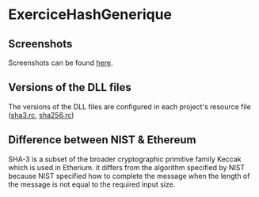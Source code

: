 ﻿# ExerciceHashGenerique


## Screenshots

Screenshots can be found [here](https://github.com/bilal-elchami/ExerciceHashGenerique/tree/master/Screenshots).

## Versions of the DLL files

The versions of the DLL files are configured in each project's resource file ([sha3.rc](https://github.com/bilal-elchami/ExerciceHashGenerique/blob/master/Sha3/sha3.rc#L73), [sha256.rc](https://github.com/bilal-elchami/ExerciceHashGenerique/blob/master/Sha256/sha256.rc#L72))

## Difference between NIST & Ethereum

SHA-3 is a subset of the broader cryptographic primitive family Keccak which is used in Etherium. it differs from the algorithm specified by NIST because NIST specified how to complete the message when the length of the message is not equal to the required input size.
